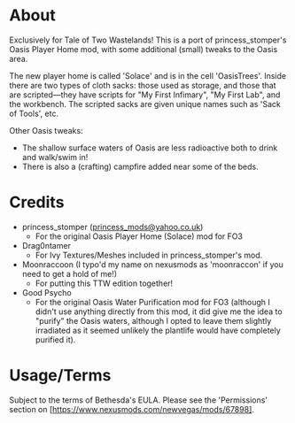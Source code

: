 # About

Exclusively for Tale of Two Wastelands!
This is a port of princess_stomper's Oasis Player Home mod﻿, with some additional (small) tweaks to the Oasis area.

The new player home is called 'Solace' and is in the cell 'OasisTrees'. Inside there are two types of cloth sacks: those used as storage, and those that are scripted—they have scripts for "My First Infimary", "My First Lab", and the workbench. The scripted sacks are given unique names such as 'Sack of Tools', etc.

Other Oasis tweaks:
* The shallow surface waters of Oasis are less radioactive both to drink and walk/swim in!
* There is also a (crafting) campfire added near some of the beds.

# Credits

* princess_stomper (princess_mods@yahoo.co.uk)
    * For the original Oasis Player Home (Solace) mod for FO3
* Drag0ntamer
    * For Ivy Textures/Meshes included in princess_stomper's mod.
* Moonraccoon (I typo'd my name on nexusmods as 'moonraccon' if you need to get a hold of me!)
    * For putting this TTW edition together!
* Good Psycho
    * For the original Oasis Water Purification mod for FO3 (although I didn't use anything directly from this mod, it did give me the idea to "purify" the Oasis waters, although I opted to leave them slightly irradiated as it seemed unlikely the plantlife would have completely purified it).

# Usage/Terms

Subject to the terms of Bethesda's EULA. Please see the 'Permissions' section on [https://www.nexusmods.com/newvegas/mods/67898].
